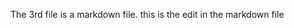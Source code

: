 The 3rd file is a markdown file.
t h i s   i s   t h e   e d i t   i n   t h e   m a r k d o w n   f i l e  
 